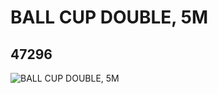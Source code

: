 # BALL CUP DOUBLE, 5M
## 47296
![BALL CUP DOUBLE, 5M](https://lc-www-live-s.legocdn.com/media/bricks/5/2/4217826.jpg)